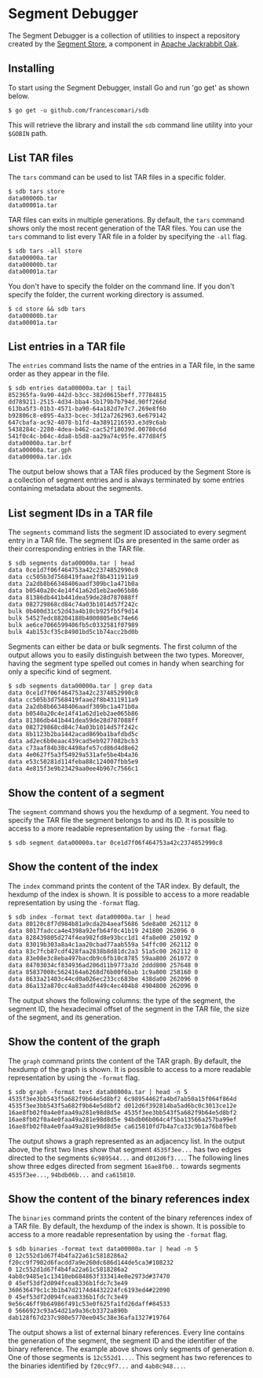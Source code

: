 # Segment Debugger

The Segment Debugger is a collection of utilities to inspect a repository created by the [Segment Store](http://jackrabbit.apache.org/oak/docs/nodestore/segment/overview.html), a component in [Apache Jackrabbit Oak](http://jackrabbit.apache.org/oak/).

## Installing

To start using the Segment Debugger, install Go and run 'go get' as shown below.

```
$ go get -u github.com/francescomari/sdb
```

This will retrieve the library and install the `sdb` command line utility into your `$GOBIN` path.

## List TAR files

The `tars` command can be used to list TAR files in a specific folder.

```
$ sdb tars store
data00000b.tar
data00001a.tar
```

TAR files can exits in multiple generations.
By default, the `tars` command shows only the most recent generation of the TAR files.
You can use the `tars` command to list every TAR file in a folder by specifying the `-all` flag.

```
$ sdb tars -all store
data00000a.tar
data00000b.tar
data00001a.tar
```

You don't have to specify the folder on the command line.
If you don't specify the folder, the current working directory is assumed.

```
$ cd store && sdb tars
data00000b.tar
data00001a.tar
```

## List entries in a TAR file

The `entries` command lists the name of the entries in a TAR file, in the same order as they appear in the file.

```
$ sdb entries data00000a.tar | tail
852365fa-9a90-442d-b3cc-382d0615beff.77784815
dd789211-2515-4d34-bba4-5b179b7b794d.90ff266d
613ba5f3-01b3-4571-ba90-64a182d7e7c7.269e8f6b
b92806c8-e895-4a33-bcec-3d12a7262963.6e679142
647cbafa-ac92-4078-b1fd-4a3891216593.e3d9c6ab
5438284c-2280-4dea-b462-cac52f18039d.00780c6d
541f0c4c-b04c-4da8-b5d8-aa29a74c95fe.477d84f5
data00000a.tar.brf
data00000a.tar.gph
data00000a.tar.idx
```

The output below shows that a TAR files produced by the Segment Store is a collection of segment entries and is always terminated by some entries containing metadata about the segments.

## List segment IDs in a TAR file

The `segments` command lists the segment ID associated to every segment entry in a TAR file.
The segment IDs are presented in the same order as their corresponding entries in the TAR file.

```
$ sdb segments data00000a.tar | head
data 0ce1d7f06f464753a42c2374852990c8
data cc505b3d7568419faae2f8b4311911a9
data 2a2db8b66348406aadf309bc1a471b0a
data b0540a20c4e14f41a62d1eb2ae065b86
data 81386db441b441dea59de28d787088ff
data 082729868cd84c74a03b1014d57f242c
bulk 0b400d31c52d43a4b10cb925fb5f9d14
bulk 54527edc88204188b4000805e8c74e66
bulk ae6ce7066599406fb5c0332581f07989
bulk 4ab153cf35c84901bd5c1b74acc2bd0b
```

Segments can either be data or bulk segments.
The first column of the output allows you to easily distinguish between the two types.
Moreover, having the segment type spelled out comes in handy when searching for only a specific kind of segment.

```
$ sdb segments data00000a.tar | grep data
data 0ce1d7f06f464753a42c2374852990c8
data cc505b3d7568419faae2f8b4311911a9
data 2a2db8b66348406aadf309bc1a471b0a
data b0540a20c4e14f41a62d1eb2ae065b86
data 81386db441b441dea59de28d787088ff
data 082729868cd84c74a03b1014d57f242c
data 8b1123b2ba1442acad869ba1bafdbd5c
data ad2ec6b0eaac439cad5eb9277082bcb3
data c73aaf84b38c4498afe57cd86d4d8e62
data 4e0627f5a3f54929a531afe5be4b4a36
data e53c50281d114feba88c124007fbb5e9
data 4e815f3e9b23429aa0ee4b967c7566c1
```

## Show the content of a segment

The `segment` command shows you the hexdump of a segment.
You need to specify the TAR file the segment belongs to and its ID.
It is possible to access to a more readable representation by using the `-format` flag.

```
$ sdb segment data00000a.tar 0ce1d7f06f464753a42c2374852990c8
```

## Show the content of the index

The `index` command prints the content of the TAR index.
By default, the hexdump of the index is shown.
It is possible to access to a more readable representation by using the `-format` flag.

```
$ sdb index -format text data00000a.tar | head
data 80120c8f7d984b81a9cda2b4aeaf5686 5de8a00 262112 0
data 8017fadcca4e4398a92efb64f0c41b19 241800 262096 0
data 828439805d274f4ea982fd8e93bcc1d1 4fa8e00 250192 0
data 83019b303a8a4c1aa20cbad77aab559a 54ffc00 262112 0
data 83c7fcb87cdf428faa2838b8d81dc2a3 51a5c00 262112 0
data 83e08e3c8eba497bacdb9c6fb10c8785 59aa800 261072 0
data 84703034cf834936ad206d11b9773a3d 2ddd800 257648 0
data 85837008c5624164a6268d76b00f6bab 1c9a800 258160 0
data 8633a21403c44cd0a026ec233cc683be 438da00 262096 0
data 86a132a870cc4a83addf449c4ec404b8 4904800 262096 0
```

The output shows the following columns: the type of the segment, the segment ID, the hexadecimal offset of the segment in the TAR file, the size of the segment, and its generation.

## Show the content of the graph

The `graph` command prints the content of the TAR graph.
By default, the hexdump of the graph is shown.
It is possible to access to a more readable representation by using the `-format` flag.

```
$ sdb graph -format text data00000a.tar | head -n 5
4535f3ee3bb543f5a682f9b64e5d8bf2 6c98954462fa4bd7ab50a15f064f864d
4535f3ee3bb543f5a682f9b64e5d8bf2 d012d6f392814ba5ad6bc0c3013ce12e
16ae8fb02f0a4e0faa49a281e98d8d5e 4535f3ee3bb543f5a682f9b64e5d8bf2
16ae8fb02f0a4e0faa49a281e98d8d5e 94bdb06b064c4f5ba13566a257ba99ef
16ae8fb02f0a4e0faa49a281e98d8d5e ca615810fd7b4a7ca33c9b1a76b8fbeb
```

The output shows a graph represented as an adjacency list.
In the output above, the first two lines show that segment `4535f3ee...` has two edges directed to the segments `6c989544...`  and `d012d6f3...`.
The following lines show three edges directed from segment `16ae8fb0..` towards segments `4535f3ee...`, `94bdb06b...` and `ca615810`.

## Show the content of the binary references index

The `binaries` command prints the content of the binary references index of a TAR file.
By default, the hexdump of the index is shown.
It is possible to access to a more readable representation by using the `-format` flag.

```
$ sdb binaries -format text data00000a.tar | head -n 5
0 12c552d1d67f4b4fa22a61c5818286a2 f20cc9f7902d6facdd7a9e260dc686d144de5ca3#108232
0 12c552d1d67f4b4fa22a61c5818286a2 4ab8c9485e1c13410eb684863f333414e0e2973d#37470
0 45ef53df2d094fcea8336b1fdc7c3e49 360636479c1c3b1b47d2174d4432224fc6193ed4#22090
0 45ef53df2d094fcea8336b1fdc7c3e49 9e56c46ff9b64986f491c53e0f625fa1fd26daff#84533
0 5666923c93a54d21a9a36cb3372a890b dab128f67d237c980e5770ee045c38e36afa1327#19764
```

The output shows a list of external binary references.
Every line contains the generation of the segment, the segment ID and the identifier of the binary reference.
The example above shows only segments of generation `0`.
One of those segments is `12c552d1...`.
This segment has two references to the binaries identified by `f20cc9f7...` and `4ab8c948...`.
